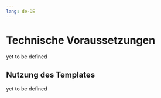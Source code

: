 ```yaml
---
lang: de-DE
---
```


# Technische Voraussetzungen

yet to be defined

## Nutzung des Templates

yet to be defined
